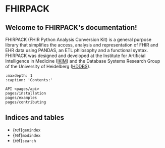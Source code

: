 # FHIRPACK

## Welcome to FHIRPACK's documentation!

FHIRPACK (FHIR Python Analysis Conversion Kit) is a general purpose library that simplifies the access, analysis and representation of FHIR and EHR data using PANDAS, an ETL philosophy and a functional syntax. FHIRPACK was designed and developed at the Institute for Artificial Intelligence in Medicine ([IKIM](https://mml.ikim.nrw/)) and the Database Systems Research Group of the University of Heidelberg ([HDDBS](https://dbs.ifi.uni-heidelberg.de/)). 

```{toctree}
:maxdepth: 1
:caption: 'Contents:'

API <pages/api>
pages/installation
pages/examples
pages/contributing
```


## Indices and tables

- {ref}`genindex`
- {ref}`modindex`
- {ref}`search`
